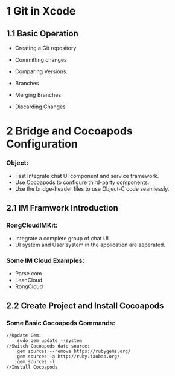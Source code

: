 # 1 Git in Xcode

## 1.1 Basic Operation

* Creating a Git repository

* Committing changes

* Comparing Versions

* Branches

* Merging Branches

* Discarding Changes



# 2 Bridge and Cocoapods Configuration

### Object:

* Fast Integrate chat UI component and service framework.
* Use Cocoapods to configure third-party components.
* Use the bridge-header files to use Object-C code seamlessly.

## 2.1 IM Framwork Introduction

### RongCloudIMKit:

* Integrate a complete group of chat UI.
* UI system and User system in the application are seperated.

### Some IM Cloud Examples:

* Parse.com
* LeanCloud
* RongCloud

## 2.2 Create Project and Install Cocoapods

### Some Basic Cocoapods Commands:

```shell
//Update Gem:
	sudo gem update --system
//Switch Cocoapods date source:
	gem sources --remove https://rubygems.org/
	gem sources -a http://ruby.taobao.org/
	gem sources -l
//Install Cocoapods
```

